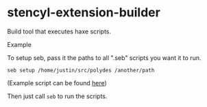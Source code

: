 # stencyl-extension-builder

Build tool that executes haxe scripts.

Example

To setup seb, pass it the paths to all ".seb" scripts you want it to run.

`seb setup /home/justin/src/polydes /another/path`

(Example script can be found [here](https://github.com/justin-espedal/polydes/blob/master/.seb))

Then just call `seb` to run the scripts.
